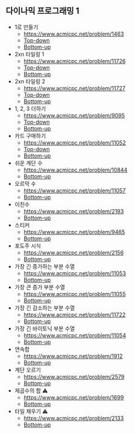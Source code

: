## 다이나믹 프로그래밍 1 
- 1로 만들기
    - https://www.acmicpc.net/problem/1463
    - [Top-down](https://github.com/HelloWoori/AlgorithmStudyWithBaekjoon/blob/master/DynamicProgramming/MakeOne_recursive.cpp)
    - [Bottom-up](https://github.com/HelloWoori/AlgorithmStudyWithBaekjoon/blob/master/DynamicProgramming/MakeOne_for.cpp)
- 2xn 타일링 1
    - https://www.acmicpc.net/problem/11726
    - [Top-down](https://github.com/HelloWoori/AlgorithmStudyWithBaekjoon/blob/master/DynamicProgramming/TilingOf2xN1_recursive.cpp)
    - [Bottom-up](https://github.com/HelloWoori/AlgorithmStudyWithBaekjoon/blob/master/DynamicProgramming/TilingOf2xN1_for.cpp)
- 2xn 타일링 2
    - https://www.acmicpc.net/problem/11727
    - [Top-down](https://github.com/HelloWoori/AlgorithmStudyWithBaekjoon/blob/master/DynamicProgramming/TilingOf2xN2_recursive.cpp)
    - [Bottom-up](https://github.com/HelloWoori/AlgorithmStudyWithBaekjoon/blob/master/DynamicProgramming/TilingOf2xN2_for.cpp)
- 1, 2, 3 더하기
    - https://www.acmicpc.net/problem/9095
    - [Top-down](https://github.com/HelloWoori/AlgorithmStudyWithBaekjoon/blob/master/DynamicProgramming/OneTwoThree_recursive.cpp)
    - [Bottom-up](https://github.com/HelloWoori/AlgorithmStudyWithBaekjoon/blob/master/DynamicProgramming/OneTwoThree_for.cpp)
- 카드 구매하기
    - https://www.acmicpc.net/problem/11052
    - [Top-down](https://github.com/HelloWoori/AlgorithmStudyWithBaekjoon/blob/master/DynamicProgramming/BuyCard_recursive.cpp)
    - [Bottom-up](https://github.com/HelloWoori/AlgorithmStudyWithBaekjoon/blob/master/DynamicProgramming/BuyCard_for.cpp)
- 쉬운 계단 수
    - https://www.acmicpc.net/problem/10844
    - [Bottom-up](https://github.com/HelloWoori/AlgorithmStudyWithBaekjoon/blob/master/DynamicProgramming/NumOfEasyStaircase_for.cpp)
- 오르막 수
    - https://www.acmicpc.net/problem/11057
    - [Bottom-up](https://github.com/HelloWoori/AlgorithmStudyWithBaekjoon/blob/master/DynamicProgramming/NumOfAscent_for.cpp)
- 이친수
    - https://www.acmicpc.net/problem/2193
    - [Bottom-up](https://github.com/HelloWoori/AlgorithmStudyWithBaekjoon/blob/master/DynamicProgramming/PinaryNumber_for.cpp)
- 스티커
    - https://www.acmicpc.net/problem/9465
    - [Bottom-up](https://github.com/HelloWoori/AlgorithmStudyWithBaekjoon/blob/master/DynamicProgramming/Sticker.cpp)
- 포도주 시식
    - https://www.acmicpc.net/problem/2156
    - [Bottom-up](https://github.com/HelloWoori/AlgorithmStudyWithBaekjoon/blob/master/DynamicProgramming/DrinkWine_for.cpp)
- 가장 긴 증가하는 부분 수열
    - https://www.acmicpc.net/problem/11053
    - [Bottom-up](https://github.com/HelloWoori/AlgorithmStudyWithBaekjoon/blob/master/DynamicProgramming/LongestIncreasingSubsequence_for.cpp)
- 가장 큰 증가 부분 수열
    - https://www.acmicpc.net/problem/11055
    - [Bottom-up](https://github.com/HelloWoori/AlgorithmStudyWithBaekjoon/blob/master/DynamicProgramming/LargestIncreasingSubsequence_for.cpp)
- 가장 긴 감소하는 부분 수열
    - https://www.acmicpc.net/problem/11722
    - [Bottom-up](https://github.com/HelloWoori/AlgorithmStudyWithBaekjoon/blob/master/DynamicProgramming/LongestdecreasingSubsequence_for.cpp)
- 가장 긴 바이토닉 부분 수열
    - https://www.acmicpc.net/problem/11054
    - [Bottom-up](https://github.com/HelloWoori/AlgorithmStudyWithBaekjoon/blob/master/DynamicProgramming/LongestBitonicSubsequence_for.cpp)
- 연속합
    - https://www.acmicpc.net/problem/1912
    - [Bottom-up](https://github.com/HelloWoori/AlgorithmStudyWithBaekjoon/blob/master/DynamicProgramming/ContinuousSum_for.cpp)
- 계단 오르기
    - https://www.acmicpc.net/problem/2579
    - [Bottom-up](https://github.com/HelloWoori/AlgorithmStudyWithBaekjoon/blob/master/DynamicProgramming/GoUpTheStairs_for.cpp)
- 제곱수의 합 ⚠️
    - https://www.acmicpc.net/problem/1699
    - [Bottom-up](https://github.com/HelloWoori/AlgorithmStudyWithBaekjoon/blob/master/DynamicProgramming/SumOfSquares_for.cpp)
- 타일 채우기 ⚠️
    - https://www.acmicpc.net/problem/2133
    - [Bottom-up](https://github.com/HelloWoori/AlgorithmStudyWithBaekjoon/blob/master/DynamicProgramming/FillTiles_for.cpp)